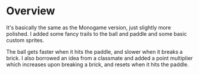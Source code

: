 # Overview

It's basically the same as the Monogame version, just slightly more polished. I added some fancy trails to the ball and paddle and some basic custom sprites.

The ball gets faster when it hits the paddle, and slower when it breaks a brick. I also borrowed an idea from a classmate and added a point multiplier which increases upon breaking a brick, and resets when it hits the paddle.
